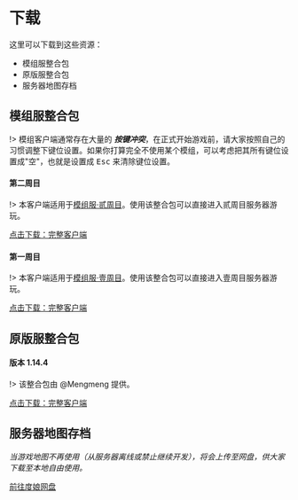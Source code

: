 # 下载

这里可以下载到这些资源：

- 模组服整合包
- 原版服整合包
- 服务器地图存档

## 模组服整合包

!> 模组客户端通常存在大量的 ***按键冲突***，在正式开始游戏前，请大家按照自己的习惯调整下键位设置。如果你打算完全不使用某个模组，可以考虑把其所有键位设置成"空"，也就是设置成 <kbd>Esc</kbd> 来清除键位设置。

<!-- tabs:start -->

#### **第二周目**

!> 本客户端适用于[模组服·贰周目](mc-servers/modded-v2.md)。使用该整合包可以直接进入贰周目服务器游玩。

<a href="https://mimaru.oss-cn-zhangjiakou.aliyuncs.com/1.12.2_mod_v3.zip" target="_blank" class="button">点击下载：完整客户端</a>

#### **第一周目**

!> 本客户端适用于[模组服·壹周目](/mc-servers/modded-v1.md)。使用该整合包可以直接进入壹周目服务器游玩。

<a href="https://mimaru.oss-cn-zhangjiakou.aliyuncs.com/1.12.2_mod_v2.zip" target="_blank" class="button">点击下载：完整客户端</a>

<!-- tabs:end -->

## 原版服整合包

<!-- tabs:start -->

#### **版本 1.14.4**

!> 该整合包由 @Mengmeng 提供。

<a href="https://mimaru.oss-cn-zhangjiakou.aliyuncs.com/1.14.4_vanilla.zip" target="_blank" class="button">点击下载：完整客户端</a>

<!-- tabs:end -->

## 服务器地图存档

*当游戏地图不再使用（从服务器离线或禁止继续开发），将会上传至网盘，供大家下载至本地自由使用。*

<a href="http://pan.baidu.com/s/1mg2vwqk" target="_blank" class="button">前往度娘网盘</a>
